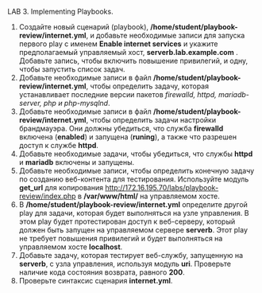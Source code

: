 LAB 3. Implementing Playbooks. 

1. Создайте новый сценарий (playbook), **/home/student/playbook-review/internet.yml**, и добавьте необходимые записи для запуска первого play c именем **Enable internet services** и укажите предполагаемый управляемый хост, **serverb.lab.example.com** . Добавьте запись, чтобы включить повышение привилегий, и одну, чтобы запустить список задач.
2. Добавьте необходимые записи в файл **/home/student/playbook-review/internet.yml**, чтобы определить задачу, которая устанавливает последние версии пакетов *firewalld, httpd, mariadb-server, php и php-mysqlnd*.
3. Добавьте необходимые записи в файл **/home/student/playbook-review/internet.yml**, чтобы определить задачи настройки брандмауэра. Они должны убедиться, что служба **firewalld** включена (**enabled**) и запущена (**runing**), а также что разрешен доступ к службе **httpd**.
4. Добавьте необходимые задачи, чтобы убедиться, что службы **httpd** и **mariadb** включены и запущены.
5. Добавьте необходимые записи, чтобы определить конечную задачу по созданию веб-контента для тестирования. Используйте модуль **get_url** для копирования http://172.16.195.70/labs/playbook-review/index.php в **/var/www/html/** на управляемом хосте.
6. В **/home/student/playbook-review/internet.yml** определите другой play для задачи, которая будет выполняться на узле управления. В этом play будет протестирован доступ к веб-серверу, который должен быть запущен на управляемом сервере **serverb**. Этот play не требует повышения привилегий и будет выполняться на управляемом хосте **localhost**.
7. Добавьте задачу, которая тестирует веб-службу, запущенную на **serverb**, с узла управления, используя модуль **uri**. Проверьте наличие кода состояния возврата, равного **200**.
8. Проверьте синтаксис сценария **internet.yml**. 